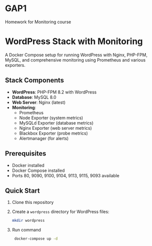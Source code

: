 # GAP1
Homework for Monitoring course

# WordPress Stack with Monitoring

A Docker Compose setup for running WordPress with Nginx, PHP-FPM, MySQL, and comprehensive monitoring using Prometheus and various exporters.

## Stack Components

- **WordPress**: PHP-FPM 8.2 with WordPress
- **Database**: MySQL 8.0
- **Web Server**: Nginx (latest)
- **Monitoring**:
  - Prometheus
  - Node Exporter (system metrics)
  - MySQLd Exporter (database metrics)
  - Nginx Exporter (web server metrics)
  - Blackbox Exporter (probe metrics)
  - Alertmanager (for alerts)

## Prerequisites

- Docker installed
- Docker Compose installed
- Ports 80, 9090, 9100, 9104, 9113, 9115, 9093 available

## Quick Start

1. Clone this repository

2. Create a `wordpress` directory for WordPress files:
   ```bash
   mkdir wordpress
   ```
3. Run command
   ```bash
	docker-compose up -d
   ```
